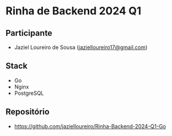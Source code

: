 # Rinha de Backend 2024 Q1

## Participante

- Jaziel Loureiro de Sousa (jazielloureiro17@gmail.com)

## Stack

- Go
- Nginx
- PostgreSQL

## Repositório

- https://github.com/jazielloureiro/Rinha-Backend-2024-Q1-Go
